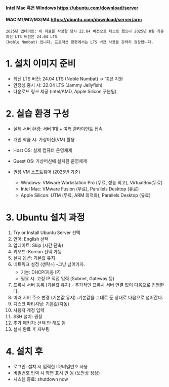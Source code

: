 #### Intel Mac 혹은 Windows https://ubuntu.com/download/server
#### MAC M1/M2/M3/M4 https://ubuntu.com/download/server/arm
```
2025년 업데이트: 이 자료를 작성할 당시 22.04 버전으로 테스트 했으나 2025년 8월 기준 최신 LTS 버전은 24.04 LTS
(Noble Numbat) 입니다. 프로덕션 환경에서는 LTS 버전 사용을 강력히 권장합니다.

```

# 1. 설치 이미지 준비
- 최신 LTS 버전: 24.04 LTS (Noble Numbat) → 10년 지원
- 안정성 중시 시: 22.04 LTS (Jammy Jellyfish)
- 다운로드 링크 제공 (Intel/AMD, Apple Silicon 구분됨)

# 2. 실습 환경 구성
- 실제 서버 환경: 서버 1대 + 여러 클라이언트 접속
- 개인 학습 시: 가상머신(VM) 활용
- Host OS: 실제 컴퓨터 운영체제
- Guest OS: 가상머신에 설치된 운영체제

- 권장 VM 소프트웨어 (2025년 기준)
  - Windows: VMware Workstation Pro (무료, 성능 최고), VirtualBox(무료)
  - Intel Mac: VMware Fusion (무료), Parallels Desktop (유료)
  - Apple Silicon: UTM (무료, ARM 최적화), Parallels Desktop (유료)

# 3. Ubuntu 설치 과정
1. Try or Install Ubuntu Server 선택
2. 언어: English 선택
3. 업데이트: Skip (시간 단축)
4. 키보드: Korean 선택 가능
5. 설치 옵션: 기본값 유지
6. 네트워크 설정 (생략⭐) -그냥 넘어가자.
   - 기본: DHCP(자동 IP)
   - 필요 시: 고정 IP 직접 입력 (Subnet, Gateway 등)
7. 프록시 서버 등록 (기본값 유지) - 추가적인 프록시 서버 연결 없이 다음으로 진행한다.
8. 미러 서버 주소 변경 (기본값 유지) :기본값을 그대로 둔 상태로 다음으로 넘어간다.
9. 디스크 파티셔닝: 기본값(자동)
10. 사용자 계정 입력
11. SSH 설치: 권장
12. 추가 패키지: 선택 안 해도 됨
13. 설치 완료 후 재부팅

# 4. 설치 후
- 로그인: 설치 시 입력한 ID/비밀번호 사용
- 비밀번호 입력 시 화면 표시 안 됨 (보안상 정상)
- 시스템 종료: shutdown now
